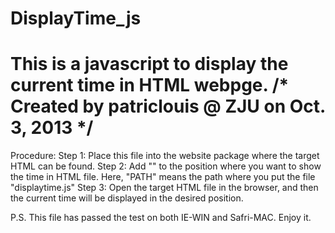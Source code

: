 DisplayTime_js
==============

This is a javascript to display the current time in HTML webpge. 
/* 
   Created by patriclouis @ ZJU on Oct. 3, 2013
*/
==============

Procedure: 
Step 1: Place this file into the website package where the target HTML can be found.
Step 2: Add "<script type="text/javascript" src="PATH/displaytime.js"></script>" to 
        the position where you want to show the time in HTML file. Here, "PATH" means
        the path where you put the file "displaytime.js"
Step 3: Open the target HTML file in the browser, and then the current time will be 
        displayed in the desired position.

P.S. This file has passed the test on both IE-WIN and Safri-MAC. Enjoy it.
